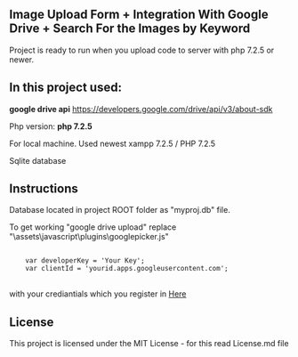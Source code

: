 <h2>Image Upload Form + Integration With Google Drive + Search For the Images by Keyword</h2>
<p>Project is ready to run when you upload code to server with php 7.2.5 or newer.</p>
<h2>In this project used:</h2>
<p><strong>google drive api</strong> <a href="https://developers.google.com/drive/api/v3/about-sdk">https://developers.google.com/drive/api/v3/about-sdk</a></p>
<p>Php version: <strong>php 7.2.5</strong></p>
<p>For local machine. Used newest xampp 7.2.5 / PHP 7.2.5</p>
<p>Sqlite database</p>
<h2>Instructions</h2>
<p>Database located in project ROOT folder as "myproj.db" file.</p>
<p>To get working "google drive upload" replace "\assets\javascript\plugins\googlepicker.js"
<pre>
<code>
	var developerKey = 'Your Key';
	var clientId = 'yourid.apps.googleusercontent.com';
</code>
</pre>
with your crediantials which you register in <a href="https://console.developers.google.com/start/api?id=picker&credential=client_key">Here</a>
</p>

<h2><a id="user-content-license" class="anchor" aria-hidden="true" href="#license"></a>License</h2>
<p>This project is licensed under the MIT License - for this read License.md file</p>
